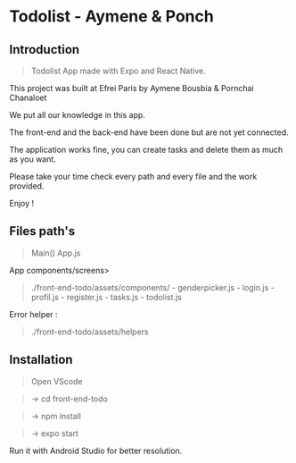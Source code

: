 # Todolist - Aymene & Ponch

## Introduction

> Todolist App made with Expo and React Native.

This project was built at Efrei Paris by Aymene Bousbia & Pornchai Chanaloet

We put all our knowledge in this app.

The front-end and the back-end have been done but are not yet connected.

The application works fine, you can create tasks and delete them as much as you want.

Please take your time check every path and every file and the work provided.

Enjoy !

## Files path's

> Main() App.js

App components/screens>

> ./front-end-todo/assets/components/ - genderpicker.js - login.js - profil.js - register.js - tasks.js - todolist.js

Error helper :

> ./front-end-todo/assets/helpers

## Installation

> Open VScode

> -> cd front-end-todo

> -> npm install

> -> expo start

Run it with Android Studio for better resolution.
